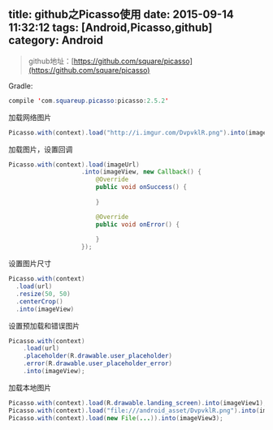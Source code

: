 title: github之Picasso使用
date: 2015-09-14 11:32:12
tags: [Android,Picasso,github]
category: Android
---
>github地址：[https://github.com/square/picasso](https://github.com/square/picasso)

Gradle:
```java
compile 'com.squareup.picasso:picasso:2.5.2'
```
加载网络图片
```java
Picasso.with(context).load("http://i.imgur.com/DvpvklR.png").into(imageView);
```
<!--more-->
加载图片，设置回调
```java
Picasso.with(context).load(imageUrl)
                    .into(imageView, new Callback() {
                        @Override
                        public void onSuccess() {
                           
                        }

                        @Override
                        public void onError() {
                            
                        }
                    });
```
设置图片尺寸
```java
Picasso.with(context)
  .load(url)
  .resize(50, 50)
  .centerCrop()
  .into(imageView)
```

设置预加载和错误图片
```java
Picasso.with(context)
    .load(url)
    .placeholder(R.drawable.user_placeholder)
    .error(R.drawable.user_placeholder_error)
    .into(imageView);
```
加载本地图片
```java
Picasso.with(context).load(R.drawable.landing_screen).into(imageView1);
Picasso.with(context).load("file:///android_asset/DvpvklR.png").into(imageView2);
Picasso.with(context).load(new File(...)).into(imageView3);
```